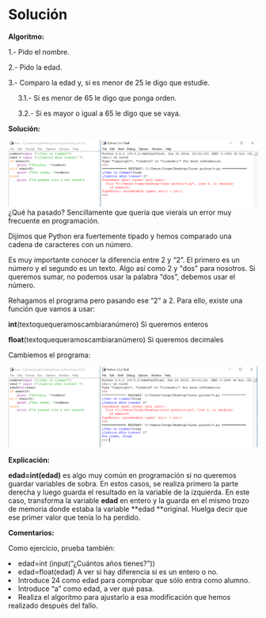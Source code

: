
# Solución

**Algoritmo:**

1.- Pido el nombre.

2.- Pido la edad.

3.- Comparo la edad y, si es menor de 25 le digo que estudie.

     3.1.- Si es menor de 65 le digo que ponga orden.

     3.2.- Si es mayor o igual a 65 le digo que se vaya.

**Solución:**

![](img/4.png)
¿Qué ha pasado? Sencillamente que quería que vierais un error muy frecuente en programación.

Dijimos que Python era fuertemente tipado y hemos comparado una cadena de caracteres con un número. 

Es muy importante conocer la diferencia entre 2 y “2”. El primero es un número y el segundo es un texto. Algo así como 2 y "dos" para nosotros. Si queremos sumar, no podemos usar la palabra “dos”, debemos usar el número.

Rehagamos el programa pero pasando ese “2” a 2. Para ello, existe una función que vamos a usar: 

**int**(textoquequeramoscambiaranúmero) Si queremos enteros

**float**(textoquequeramoscambiaranúmero) Si queremos decimales

Cambiemos el programa:

![](img/5.png)


**Explicación:**

**edad=int(edad)** es algo muy común en programación si no queremos guardar variables de sobra. En estos casos, se realiza primero la parte derecha y luego guarda el resultado en la variable de la izquierda. En este caso, transforma la variable **edad** en entero y la guarda en el mismo trozo de memoria donde estaba la variable **edad **original. Huelga decir que ese primer valor que tenía lo ha perdido.

**Comentarios:**

Como ejercicio, prueba también:

<li>
edad=int (input(“¿Cuántos años tienes?”))
</li>
<li>
edad=float(edad) A ver si hay diferencia si es un entero o no.
</li>
<li>
Introduce 24 como edad para comprobar que sólo entra como alumno.
</li>
<li>
Introduce “a” como edad, a ver qué pasa.
</li>
<li>
Realiza el algoritmo para ajustarlo a esa modificación que hemos realizado después del fallo.

